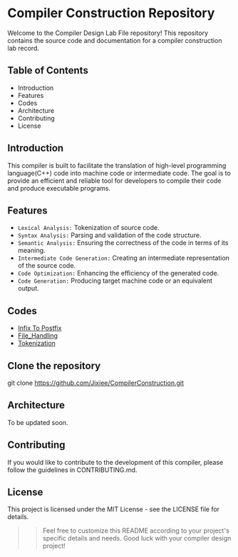 # Compiler Construction Repository 
Welcome to the Compiler Design Lab File repository! This repository contains the source code and documentation for a compiler construction lab record.

## Table of Contents
- Introduction
- Features
- Codes
- Architecture
- Contributing
- License

## Introduction
This compiler is built to facilitate the translation of high-level programming language(C++) code into machine code or intermediate code. The goal is to provide an efficient and reliable tool for developers to compile their code and produce executable programs.

## Features
- `Lexical Analysis:` Tokenization of source code.
- `Syntax Analysis:` Parsing and validation of the code structure.
- `Semantic Analysis:` Ensuring the correctness of the code in terms of its meaning.
- `Intermediate Code Generation:` Creating an intermediate representation of the source code.
- `Code Optimization:` Enhancing the efficiency of the generated code.
- `Code Generation:` Producing target machine code or an equivalent output.

## Codes
- [Infix To Postfix](Codes/Infix_To_Postfix.cpp)
- [File_Handling](Codes/File_Handling.cpp)
- [Tokenization](Codes/Tokenization.cpp)

## Clone the repository
git clone https://github.com/Jixiee/CompilerConstruction.git

## Architecture
To be updated soon.

## Contributing
If you would like to contribute to the development of this compiler, please follow the guidelines in CONTRIBUTING.md.

## License
This project is licensed under the MIT License - see the LICENSE file for details.

>> Feel free to customize this README according to your project's specific details and needs. Good luck with your compiler design project!
